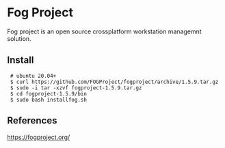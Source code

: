 Fog Project
=====

Fog project is an open source crossplatform workstation managemnt solution. 

Install
-------

     # ubuntu 20.04+
     $ curl https://github.com/FOGProject/fogproject/archive/1.5.9.tar.gz
     $ sudo -i tar -xzvf fogproject-1.5.9.tar.gz
     $ cd fogproject-1.5.9/bin
     $ sudo bash installfog.sh


References
----------

https://fogproject.org/